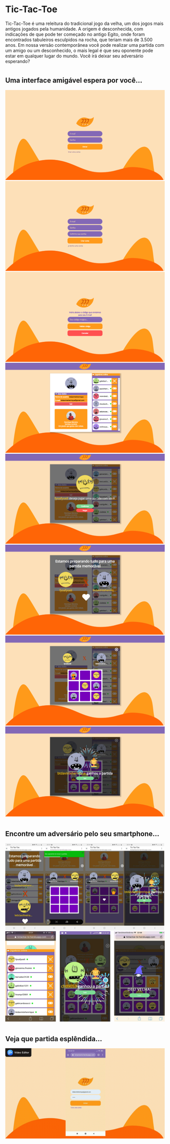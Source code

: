# Tic-Tac-Toe
Tic-Tac-Toe é uma releitura do tradicional jogo da velha, um dos jogos mais antigos jogados pela humanidade. A origem é desconhecida, com indicações de que pode ter começado no antigo Egito, onde foram encontrados tabuleiros esculpidos na rocha, que teriam mais de 3.500 anos. Em nossa versão contemporânea você pode realizar uma partida com um amigo ou um desconhecido, o mais legal é que seu oponente pode estar em qualquer lugar do mundo. Você irá deixar seu adversário esperando?

#

## Uma interface amigável espera por você...

![Tela - 1](https://raw.githubusercontent.com/henrique2m/Tic-Tac-Toe/frontend-master/frontend/src/assets/screens/Tela1.png)
![Tela - 2](https://raw.githubusercontent.com/henrique2m/Tic-Tac-Toe/frontend-master/frontend/src/assets/screens/Tela2.png)
![Tela - 3](https://raw.githubusercontent.com/henrique2m/Tic-Tac-Toe/frontend-master/frontend/src/assets/screens/Tela3.png)
![Tela - 4](https://raw.githubusercontent.com/henrique2m/Tic-Tac-Toe/frontend-master/frontend/src/assets/screens/Tela4.png)
![Tela - 5](https://raw.githubusercontent.com/henrique2m/Tic-Tac-Toe/frontend-master/frontend/src/assets/screens/Tela5.png)
![Tela - 6](https://raw.githubusercontent.com/henrique2m/Tic-Tac-Toe/frontend-master/frontend/src/assets/screens/Tela6.png)
![Tela - 7](https://raw.githubusercontent.com/henrique2m/Tic-Tac-Toe/frontend-master/frontend/src/assets/screens/Tela7.png)
![Tela - 8](https://raw.githubusercontent.com/henrique2m/Tic-Tac-Toe/frontend-master/frontend/src/assets/screens/Tela8.png)

#

## Encontre um adversário pelo seu smartphone... 

![Tela - Mobile - 1](https://raw.githubusercontent.com/henrique2m/Tic-Tac-Toe/frontend-master/frontend/src/assets/screens/Mobile1.jpg)
![Tela - Mobile - 2](https://raw.githubusercontent.com/henrique2m/Tic-Tac-Toe/frontend-master/frontend/src/assets/screens/Mobile2.jpg)

#

## Veja que partida esplêndida...

![Tela - Partida ](https://raw.githubusercontent.com/henrique2m/Tic-Tac-Toe/frontend-master/frontend/src/assets/screens/GameExample.gif)
